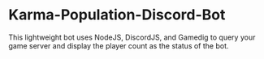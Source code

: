 # Karma-Population-Discord-Bot
This lightweight bot uses NodeJS, DiscordJS, and Gamedig to query your game server and display the player count as the status of the bot.

